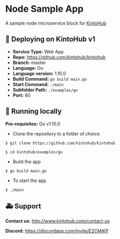 # Node Sample App

A sample node microservice block for [KintoHub](https://kintohub.com)

## :rocket: Deploying on KintoHub v1

- **Service Type:** Web App
- **Repo:** https://github.com/kintohub/kintohub
- **Branch:** master
- **Language:** Go
- **Language version:** 1.10.0
- **Build Command:** `go build main.go`
- **Start Command:** `./main`
- **Subfolder Path:** `./examples/go`
- **Port:** 80

## :hammer: Running locally

**Pre-requisites:** Go v1.10.0

- Clone the repository to a folder of choice.

```
$ git clone https://github.com/kintohub/kintohub

$ cd kintohub/examples/go
```

- Build the app

```
$ go build main.go
```

- To start the app

```
$ ./main
```


## :ambulance: Support

**Contact us:** http://www.kintohub.com/contact-us

**Discord:** https://discordapp.com/invite/E2CMjKP
